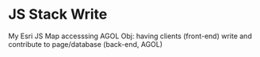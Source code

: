 # JS Stack Write
My Esri JS Map accesssing AGOL
Obj: having clients (front-end) write and contribute to page/database (back-end, AGOL)
